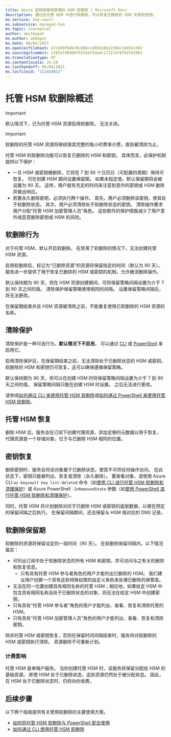 ```yaml
---
title: Azure 密钥保管库管理的 HSM 软删除 | Microsoft Docs
description: 通过在托管 HSM 中进行软删除，可以恢复已删除的 HSM 实例和密钥。
ms.service: key-vault
ms.subservice: managed-hsm
ms.topic: conceptual
author: amitbapat
ms.author: ambapat
ms.date: 06/01/2021
ms.openlocfilehash: 673260fb8b78cb08ccd8581862238dc2e0341362
ms.sourcegitcommit: c385af80989f6555ef3dadc17117a78764f83963
ms.translationtype: HT
ms.contentlocale: zh-CN
ms.lasthandoff: 06/04/2021
ms.locfileid: "111414912"
---
```

# <a name="managed-hsm-soft-delete-overview"></a>托管 HSM 软删除概述

> [!IMPORTANT]
> 默认情况下，已为托管 HSM 资源启用软删除。 无法关闭。

> [!IMPORTANT]
> 软删除的托管 HSM 资源将继续按其完整的每小时费率计费，直到被清除为止。

托管 HSM 的软删除功能可以恢复已删除的 HSM 和密钥。 具体而言，此保护机制提供以下保护：

- 一旦 HSM 或密钥被删除，它将在 7 到 90 个日历日（可配置的周期）保持可恢复。 可在创建 HSM 期间设置保留期。 如果未指定值，默认保留期将会被设置为 90 天。 这样，用户就有充足的时间来注意到意外的密钥或 HSM 删除并做出响应。
- 若要永久删除密钥，必须执行两个操作。 首先，用户必须删除该密钥，使其处于软删除状态。 其次，用户必须清除处于软删除状态的密钥。 清除操作要求用户分配“托管 HSM 加密管理人员”角色。 这些额外的保护措施减少了用户意外或恶意删除密钥或 HSM 的风险。


## <a name="soft-delete-behavior"></a>软删除行为

对于托管 HSM，默认开启软删除。 在禁用了软删除的情况下，无法创建托管 HSM 资源。

启用软删除后，标记为“已删除资源”的资源将保留指定的时间（默认为 90 天）。 服务进一步提供了用于恢复已删除的 HSM 或密钥的机制，允许撤消删除操作。

默认保持期为 90 天，但在 HSM 资源创建期间，可将保留策略间隔设置为介于 7 到 90 天之间的值。 清除保护保留策略使用相同的间隔。 设置保留策略间隔后，将无法更改。

在保留期结束并且 HSM 资源被清除之前，不能重复使用已软删除的 HSM 资源的名称。

## <a name="purge-protection"></a>清除保护

清除保护是一种可选行为，**默认情况下不启用**。 可以通过 [CLI](./recovery.md?tabs=azure-cli) 或 [PowerShell](./recovery.md?tabs=azure-powershell) 来启用它。

启用清除保护后，在保留期结束之前，无法清除处于已删除状态的 HSM 或密钥。 软删除的 HSM 和密钥仍可恢复，这可以确保遵循保留策略。

默认保持期为 90 天，但可以在创建 HSM 时将保留策略间隔设置为介于 7 到 90 天之间的值。 保留策略间隔只能在创建 HSM 时设置。 之后无法进行更改。

请参阅[如何通过 CLI 来使用托管 HSM 软删除](./recovery.md?tabs=azure-cli#managed-hsm-cli)或[如何通过 PowerShell 来使用托管 HSM 软删除](./recovery.md?tabs=azure-powershell#managed-hsm-powershell)。

## <a name="managed-hsm-recovery"></a>托管 HSM 恢复

删除 HSM 后，服务会在订阅下创建代理资源，添加足够的元数据以用于恢复。 代理资源是一个存储对象，位于与已删除 HSM 相同的位置。 

## <a name="key-recovery"></a>密钥恢复

删除密钥时，服务会将该对象置于已删除状态，使其不可供任何操作访问。 在此状态下，密钥只能被列出、恢复或清除（永久删除）。 要查看对象，请使用 Azure CLI `az keyvault key list-deleted` 命令（如[使用 CLI 进行托管 HSM 软删除和清理保护](./recovery.md?tabs=azure-cli#keys-cli)）或 Azure PowerShell `-InRemovedState` 参数（如[使用 PowerShell 进行托管 HSM 软删除和清理保护](./recovery.md?tabs=azure-powershell#keys-powershell)）。  

同时，托管 HSM 将计划删除对应于已删除 HSM 或密钥的底层数据，以便在预定的保留间隔之后执行。 在保留间隔期间，还会保留与 HSM 相对应的 DNS 记录。

## <a name="soft-delete-retention-period"></a>软删除保留期

软删除的资源将保留设定的一段时间（90 天）。 在软删除保留间隔内，以下情况属实：

- 可列出订阅中处于软删除状态的所有 HSM 和密钥，并可访问与之有关的删除和恢复信息。
  - 只有具有托管 HSM 参与者角色的用户才能列出已删除的 HSM。 我们建议用户创建一个具有这些特殊权限的自定义角色来处理已删除的保管库。
- 无法在同一位置创建具有相同名称的托管 HSM；相应地，如果给定 HSM 中包含具有相同名称且处于已删除状态的对象，则无法在给定 HSM 中创建密钥。
- 只有具有“托管 HSM 参与者”角色的用户才能列出、查看、恢复和清除托管的 HSM。
- 只有具有“托管 HSM 加密管理人员”角色的用户才能列出、查看、恢复和清除密钥。
  
除非托管 HSM 或密钥恢复，否则在保留时间间隔结束时，服务将对软删除的 HSM 或密钥执行清除。 资源删除不可重新计划。

### <a name="billing-implications"></a>计费影响

托管 HSM 是单租户服务。 当你创建托管 HSM 时，该服务将保留分配给 HSM 的基础资源。 即使 HSM 处于已删除状态，这些资源仍然处于被分配状态。 因此，在 HSM 处于已删除状态时，仍将向你收费。

## <a name="next-steps"></a>后续步骤

以下两个指南提供有关使用软删除的主要使用方案。

- [如何将托管 HSM 软删除与 PowerShell 配合使用](./recovery.md?tabs=azure-powershell) 
- [如何通过 CLI 使用托管 HSM 软删除](./recovery.md?tabs=azure-cli)
